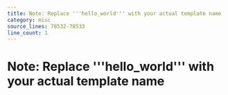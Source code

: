 ```yaml
---
title: Note: Replace '''hello_world''' with your actual template name
category: misc
source_lines: 78532-78533
line_count: 1
---
```


# Note: Replace '''hello_world''' with your actual template name
